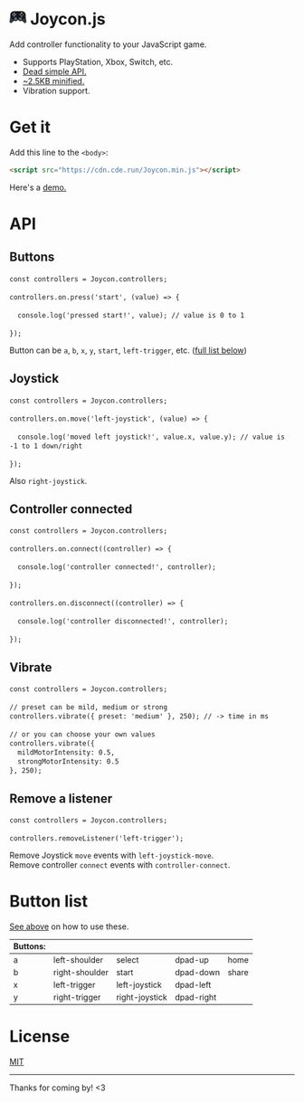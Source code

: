 # <img src="/icon.svg" width="30px"> Joycon.js

Add controller functionality to your JavaScript game.

- Supports PlayStation, Xbox, Switch, etc.
- [Dead simple API.](#api)
- [~2.5KB minified.](/Joycon.min.js)
- Vibration support.

# Get it

Add this line to the `<body>`:
```HTML
<script src="https://cdn.cde.run/Joycon.min.js"></script>
```

Here's a [demo.](https://cde.run/codeitcodes/joycon.js/index.html)

# API

## Buttons

```JS
const controllers = Joycon.controllers;

controllers.on.press('start', (value) => {

  console.log('pressed start!', value); // value is 0 to 1

});
```

Button can be `a`, `b`, `x`, `y`, `start`, `left-trigger`, etc. ([full list below](#button-list))

## Joystick

```JS
const controllers = Joycon.controllers;

controllers.on.move('left-joystick', (value) => {

  console.log('moved left joystick!', value.x, value.y); // value is -1 to 1 down/right

});
```
Also `right-joystick`.

## Controller connected

```JS
const controllers = Joycon.controllers;

controllers.on.connect((controller) => {

  console.log('controller connected!', controller);

});

controllers.on.disconnect((controller) => {

  console.log('controller disconnected!', controller);

});
```

## Vibrate

```JS
const controllers = Joycon.controllers;

// preset can be mild, medium or strong
controllers.vibrate({ preset: 'medium' }, 250); // -> time in ms

// or you can choose your own values
controllers.vibrate({
  mildMotorIntensity: 0.5,
  strongMotorIntensity: 0.5
}, 250);
```

## Remove a listener

```JS
const controllers = Joycon.controllers;

controllers.removeListener('left-trigger');
```

Remove Joystick `move` events with `left-joystick-move`.  
Remove controller `connect` events with `controller-connect`.

# Button list

[See above](#buttons) on how to use these.

| Buttons: |  |  |  |  |
|---|---|---|---|---|
| a | left-shoulder | select | dpad-up | home |
| b | right-shoulder | start | dpad-down | share |
| x | left-trigger | left-joystick | dpad-left |
| y | right-trigger | right-joystick | dpad-right |

# License

[MIT](/LICENSE)

---

Thanks for coming by! <3
